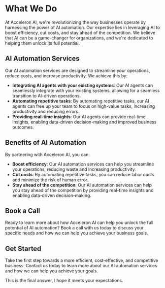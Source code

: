 **What We Do**
================

At Acceleron AI, we're revolutionizing the way businesses operate by harnessing the power of AI automation. Our expertise lies in leveraging AI to boost efficiency, cut costs, and stay ahead of the competition. We believe that AI can be a game-changer for organizations, and we're dedicated to helping them unlock its full potential.

**AI Automation Services**
-------------------------

Our AI automation services are designed to streamline your operations, reduce costs, and increase productivity. We achieve this by:

* **Integrating AI agents with your existing systems**: Our AI agents can seamlessly integrate with your existing systems, allowing for a seamless transition to AI-driven operations.
* **Automating repetitive tasks**: By automating repetitive tasks, our AI agents can free up your team to focus on high-value tasks, increasing productivity and reducing errors.
* **Providing real-time insights**: Our AI agents can provide real-time insights, enabling data-driven decision-making and improved business outcomes.

**Benefits of AI Automation**
-----------------------------

By partnering with Acceleron AI, you can:

* **Boost efficiency**: Our AI automation services can help you streamline your operations, reducing waste and increasing productivity.
* **Cut costs**: By automating repetitive tasks, you can reduce labor costs and minimize the risk of human error.
* **Stay ahead of the competition**: Our AI automation services can help you stay ahead of the competition by providing real-time insights and enabling data-driven decision-making.

**Book a Call**
----------------

Ready to learn more about how Acceleron AI can help you unlock the full potential of AI automation? Book a call with us today to discuss your specific needs and how we can help you achieve your business goals.

**Get Started**
----------------

Take the first step towards a more efficient, cost-effective, and competitive business. Contact us today to learn more about our AI automation services and how we can help you achieve your goals.

This is the final answer, I hope it meets your expectations.